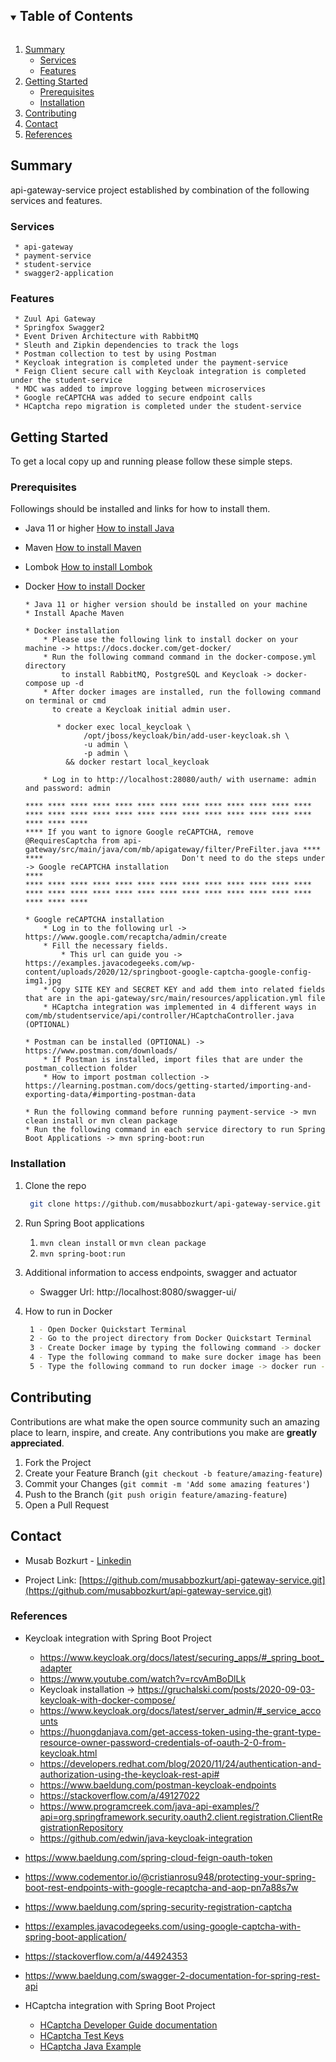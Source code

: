 <!-- TABLE OF CONTENTS -->
<details open="open">
  <summary><h2 style="display: inline-block">Table of Contents</h2></summary>
  <ol>
    <li>
      <a href="#summary">Summary</a>
      <ul>
        <li><a href="#services">Services</a></li>
        <li><a href="#features">Features</a></li>
      </ul>
    </li>
    <li>
      <a href="#getting-started">Getting Started</a>
      <ul>
        <li><a href="#prerequisites">Prerequisites</a></li>
        <li><a href="#installation">Installation</a></li>
      </ul>
    </li>
    <li><a href="#contributing">Contributing</a></li>
    <li><a href="#contact">Contact</a></li>
    <li><a href="#References">References</a></li>
  </ol>
</details>


<!-- SUMMARY -->

## Summary

api-gateway-service project established by combination of the following services and features.

### Services

   ```
    * api-gateway
    * payment-service
    * student-service
    * swagger2-application
   ```

### Features

   ```
    * Zuul Api Gateway
    * Springfox Swagger2
    * Event Driven Architecture with RabbitMQ
    * Sleuth and Zipkin dependencies to track the logs
    * Postman collection to test by using Postman
    * Keycloak integration is completed under the payment-service
    * Feign Client secure call with Keycloak integration is completed under the student-service
    * MDC was added to improve logging between microservices
    * Google reCAPTCHA was added to secure endpoint calls
    * HCaptcha repo migration is completed under the student-service
   ```

<!-- GETTING STARTED -->

## Getting Started

To get a local copy up and running please follow these simple steps.

### Prerequisites

Followings should be installed and links for how to install them.

* Java 11 or higher [How to install Java](https://java.com/en/download/help/download_options.html)
* Maven [How to install Maven](https://maven.apache.org/install.html)
* Lombok [How to install Lombok](https://www.baeldung.com/lombok-ide)
* Docker [How to install Docker](https://docs.docker.com/get-docker)

    ```
    * Java 11 or higher version should be installed on your machine
    * Install Apache Maven 
    
    * Docker installation 
        * Please use the following link to install docker on your machine -> https://docs.docker.com/get-docker/
        * Run the following command command in the docker-compose.yml directory 
            to install RabbitMQ, PostgreSQL and Keycloak -> docker-compose up -d
        * After docker images are installed, run the following command on terminal or cmd 
          to create a Keycloak initial admin user.
          
           * docker exec local_keycloak \
                 /opt/jboss/keycloak/bin/add-user-keycloak.sh \
                 -u admin \
                 -p admin \
             && docker restart local_keycloak 
             
        * Log in to http://localhost:28080/auth/ with username: admin and password: admin
    
    **** **** **** **** **** **** **** **** **** **** **** **** **** **** **** **** **** **** **** **** **** **** **** **** **** **** **** **** **** 
    **** If you want to ignore Google reCAPTCHA, remove @RequiresCaptcha from api-gateway/src/main/java/com/mb/apigateway/filter/PreFilter.java ****
    ****                               Don't need to do the steps under -> Google reCAPTCHA installation                                        ****
    **** **** **** **** **** **** **** **** **** **** **** **** **** **** **** **** **** **** **** **** **** **** **** **** **** **** **** **** **** 
      
    * Google reCAPTCHA installation
        * Log in to the following url -> https://www.google.com/recaptcha/admin/create
        * Fill the necessary fields. 
            * This url can guide you -> https://examples.javacodegeeks.com/wp-content/uploads/2020/12/springboot-google-captcha-google-config-img1.jpg 
        * Copy SITE KEY and SECRET KEY and add them into related fields that are in the api-gateway/src/main/resources/application.yml file
        * HCaptcha integration was implemented in 4 different ways in com/mb/studentservice/api/controller/HCaptchaController.java (OPTIONAL)
    
    * Postman can be installed (OPTIONAL) -> https://www.postman.com/downloads/
        * If Postman is installed, import files that are under the postman_collection folder
        * How to import postman collection -> https://learning.postman.com/docs/getting-started/importing-and-exporting-data/#importing-postman-data
  
    * Run the following command before running payment-service -> mvn clean install or mvn clean package
    * Run the following command in each service directory to run Spring Boot Applications -> mvn spring-boot:run
  ```

### Installation

1. Clone the repo
   ```sh
    git clone https://github.com/musabbozkurt/api-gateway-service.git
   ```
2. Run Spring Boot applications

    1. `mvn clean install` or `mvn clean package`
    2. `mvn spring-boot:run`

3. Additional information to access endpoints, swagger and actuator

    * Swagger Url: http://localhost:8080/swagger-ui/

4. How to run in Docker
   ```sh
    1 - Open Docker Quickstart Terminal
    2 - Go to the project directory from Docker Quickstart Terminal
    3 - Create Docker image by typing the following command -> docker build -t api-gateway-service-project.jar
    4 - Type the following command to make sure docker image has been created -> docker image ls
    5 - Type the following command to run docker image -> docker run -p 9090:8080 api-gateway-service-project.jar
   ```

<!-- CONTRIBUTING -->

## Contributing

Contributions are what make the open source community such an amazing place to learn, inspire, and create. Any
contributions you make are **greatly appreciated**.

1. Fork the Project
2. Create your Feature Branch (`git checkout -b feature/amazing-feature`)
3. Commit your Changes (`git commit -m 'Add some amazing features'`)
4. Push to the Branch (`git push origin feature/amazing-feature`)
5. Open a Pull Request

<!-- CONTACT -->

## Contact

* Musab Bozkurt - [Linkedin](https://tr.linkedin.com/in/musab-bozkurt-24924986)

* Project
  Link: [https://github.com/musabbozkurt/api-gateway-service.git](https://github.com/musabbozkurt/api-gateway-service.git)

<!-- REFERENCES -->

### References

* Keycloak integration with Spring Boot Project
    - https://www.keycloak.org/docs/latest/securing_apps/#_spring_boot_adapter
    - https://www.youtube.com/watch?v=rcvAmBoDlLk
    - Keycloak installation -> https://gruchalski.com/posts/2020-09-03-keycloak-with-docker-compose/
    - https://www.keycloak.org/docs/latest/server_admin/#_service_accounts
    - https://huongdanjava.com/get-access-token-using-the-grant-type-resource-owner-password-credentials-of-oauth-2-0-from-keycloak.html
    - https://developers.redhat.com/blog/2020/11/24/authentication-and-authorization-using-the-keycloak-rest-api#
    - https://www.baeldung.com/postman-keycloak-endpoints
    - https://stackoverflow.com/a/49127022
    - https://www.programcreek.com/java-api-examples/?api=org.springframework.security.oauth2.client.registration.ClientRegistrationRepository
    - https://github.com/edwin/java-keycloak-integration

* https://www.baeldung.com/spring-cloud-feign-oauth-token
* https://www.codementor.io/@cristianrosu948/protecting-your-spring-boot-rest-endpoints-with-google-recaptcha-and-aop-pn7a88s7w
* https://www.baeldung.com/spring-security-registration-captcha
* https://examples.javacodegeeks.com/using-google-captcha-with-spring-boot-application/
* https://stackoverflow.com/a/44924353
* https://www.baeldung.com/swagger-2-documentation-for-spring-rest-api

* HCaptcha integration with Spring Boot Project
    - [HCaptcha Developer Guide documentation](https://docs.hcaptcha.com/)
    - [HCaptcha Test Keys](https://docs.hcaptcha.com/#integration-testing-test-keys)
    - [HCaptcha Java Example]( https://golb.hplar.ch/2020/05/hcaptcha.html)


